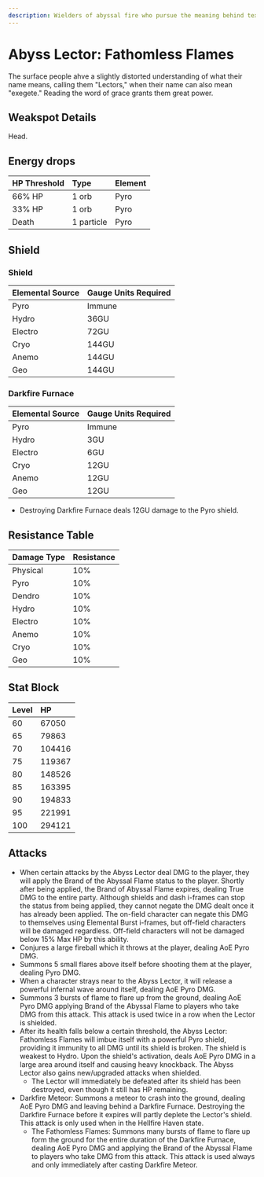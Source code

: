 ```yaml
---
description: Wielders of abyssal fire who pursue the meaning behind texts and scriptures. Is a member of the Abyss Order.
---
```


# Abyss Lector: Fathomless Flames

The surface people ahve a slightly distorted understanding of what their name means, calling them "Lectors," when their name can also mean "exegete." Reading the word of grace grants them great power.

## Weakspot Details

Head. 

## Energy drops

| HP Threshold | Type | Element |
| :--- | :--- | :--- |
| 66% HP | 1 orb | Pyro |  
| 33% HP | 1 orb | Pyro |
| Death | 1 particle | Pyro |  

## Shield

### Shield

| Elemental Source | Gauge Units Required |
| :--- | :--- |
| Pyro | Immune |
| Hydro | 36GU |
| Electro | 72GU |
| Cryo | 144GU |
| Anemo | 144GU |
| Geo | 144GU |

### Darkfire Furnace

| Elemental Source | Gauge Units Required |
| :--- | :--- |
| Pyro | Immune |
| Hydro | 3GU |
| Electro | 6GU |
| Cryo | 12GU |
| Anemo | 12GU |
| Geo | 12GU |

* Destroying Darkfire Furnace deals 12GU damage to the Pyro shield.

## Resistance Table

| Damage Type | Resistance |
| :--- | :--- |
| Physical | 10% |
| Pyro | 10% |
| Dendro | 10% |
| Hydro | 10% |
| Electro | 10% |
| Anemo | 10% |
| Cryo | 10% |
| Geo | 10% |

## Stat Block

| Level | HP |
| :--- | :--- |
| 60 | 67050 |
| 65 | 79863 |
| 70 | 104416 |
| 75 | 119367 |
| 80 | 148526 |
| 85 | 163395 |
| 90 | 194833 |
| 95 | 221991 |
| 100 | 294121 |

## Attacks  
* When certain attacks by the Abyss Lector deal DMG to the player, they will apply the Brand of the Abyssal Flame status to the player. Shortly after being applied, the Brand of Abyssal Flame expires, dealing True DMG to the entire party. Although shields and dash i-frames can stop the status from being applied, they cannot negate the DMG dealt once it has already been applied. The on-field character can negate this DMG to themselves using Elemental Burst i-frames, but off-field characters will be damaged regardless. Off-field characters will not be damaged below 15% Max HP by this ability.
* Conjures a large fireball which it throws at the player, dealing AoE Pyro DMG.
* Summons 5 small flares above itself before shooting them at the player, dealing Pyro DMG.
* When a character strays near to the Abyss Lector, it will release a powerful infernal wave around itself, dealing AoE Pyro DMG.
* Summons 3 bursts of flame to flare up from the ground, dealing AoE Pyro DMG applying Brand of the Abyssal Flame to players who take DMG from this attack. This attack is used twice in a row when the Lector is shielded.
* After its health falls below a certain threshold, the Abyss Lector: Fathomless Flames will imbue itself with a powerful Pyro shield, providing it immunity to all DMG until its shield is broken. The shield is weakest to Hydro. Upon the shield's activation, deals AoE Pyro DMG in a large area around itself and causing heavy knockback. The Abyss Lector also gains new/upgraded attacks when shielded.
    * The Lector will immediately be defeated after its shield has been destroyed, even though it still has HP remaining.
* Darkfire Meteor: Summons a meteor to crash into the ground, dealing AoE Pyro DMG and leaving behind a Darkfire Furnace. Destroying the Darkfire Furnace before it expires will partly deplete the Lector's shield. This attack is only used when in the Hellfire Haven state.
    * The Fathomless Flames: Summons many bursts of flame to flare up form the ground for the entire duration of the Darkfire Furnace, dealing AoE Pyro DMG and applying the Brand of the Abyssal Flame to players who take DMG from this attack. This attack is used always and only immediately after casting Darkfire Meteor.
